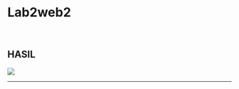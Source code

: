 # Lab2web2
<br>

<h2>HASIL</h2>
<img src="/tugasnya/input.jpg>
<hr>
<br>
<img src="/tugasnya/output.jpg>
<hr>
<br>
<img src="/tugasnya/semua.jpg>
<hr>
<br>
<h2>PENJELASAN</h2>
<P></P>
